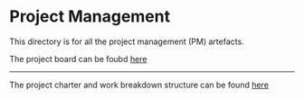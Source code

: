 # Project Management

This directory is for all the project management (PM) artefacts.  

The project board can be foubd [here](https://github.com/FontysVenlo/prj2-2022-prj2-2022-g13/projects/1)
___


The project charter and work breakdown structure can be found   [here](https://github.com/FontysVenlo/prj2-2022-prj2-2022-g13/blob/main/project-management/Project%20Charter.docx)
